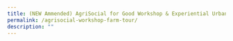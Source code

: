 ```yaml
---
title: (NEW Ammended) AgriSocial for Good Workshop & Experiential Urban Farm Tour
permalink: /agrisocial-workshop-farm-tour/
description: ""
---
```

<!--
![](/images/Workshop%20&amp;%20Talks/question%20111%20-%20bazaar.png)

**Come and learn how Singapore is pushing the boundaries of agriculture, utilising technology and innovation to achieve greater food security and become an agricultural hub in the region.**

**Date:** 22 July, 9:00 am – 12:00 pm<br>
**Admission:** Free (registration required)<br>
**Venue:** Singapore University of Social Sciences<br>
**Organiser:** Singapore University of Social Sciences (SUSS)

Worried about food security? Curious about how technology can help Singapore become an agricultural hub in the region despite our limited space and resources? Join our workshop and a tour to the SUSS Experiential Urban Farm to find out more! 

The Director of Nutrious Farms, the industrial partner of SUSS developing Agri-Preneur Incubation Programme and set up the Experiential Urban Farm, will be sharing on Singapore's 30 by 30 vision and strategies, different farming systems and automated technologies. Through the workshop and farm tour, participants will gain a better understanding of the local agriculture industry’s efforts to strengthen food security.

The event consists of a 30-minutes workshop followed by a 30-minute tour to SUSS Experiential Urban Farm. There are 3 slots for participants to choose from (registration required): <br>
Slot 1: 10am-11am <br>
Slot 2: 11am-12pm <br>
Slot 3: 12pm-1pm

There is a fee of $10. SUSS will contact the registrants for the payment method after receiving registration. All the revenue will be contributed to the Student Care Fund under SUSS’ Better Together Challenge.


<a href="https://suss.au1.qualtrics.com/jfe/form/SV_6tatyrO03qOaOlo" class="btn-link" target="_blank">
	<img src="/images/gogreensg_website-32.png">
</a>

<style>
	.btn-link {
		display: inline-block;
	}
	a.btn-link[target="_blank"]:after {
	display: none;
}
	.btn-link > img {
		width: 100%;
	}
</style>

-->